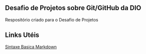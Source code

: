 ## Desafio de Projetos sobre Git/GitHub da DIO
Respositório criado para o Desafio de Projetos

## Links Utéis
[Sintaxe Basica Markdown](https://www.markdownguide.org/basic-syntax/)

